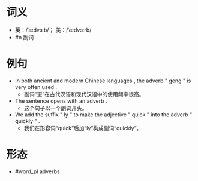 # 词义
- 英：/ˈædvɜːb/； 美：/ˈædvɜːrb/
- #n 副词
# 例句
- In both ancient and modern Chinese languages , the adverb " geng " is very often used .
	- 副词“更”在古代汉语和现代汉语中的使用频率很高。
- The sentence opens with an adverb .
	- 这个句子以一个副词开头。
- We add the suffix " ly " to make the adjective " quick " into the adverb " quickly " .
	- 我们在形容词“quick”后加“ly”构成副词“quickly”。
# 形态
- #word_pl adverbs
